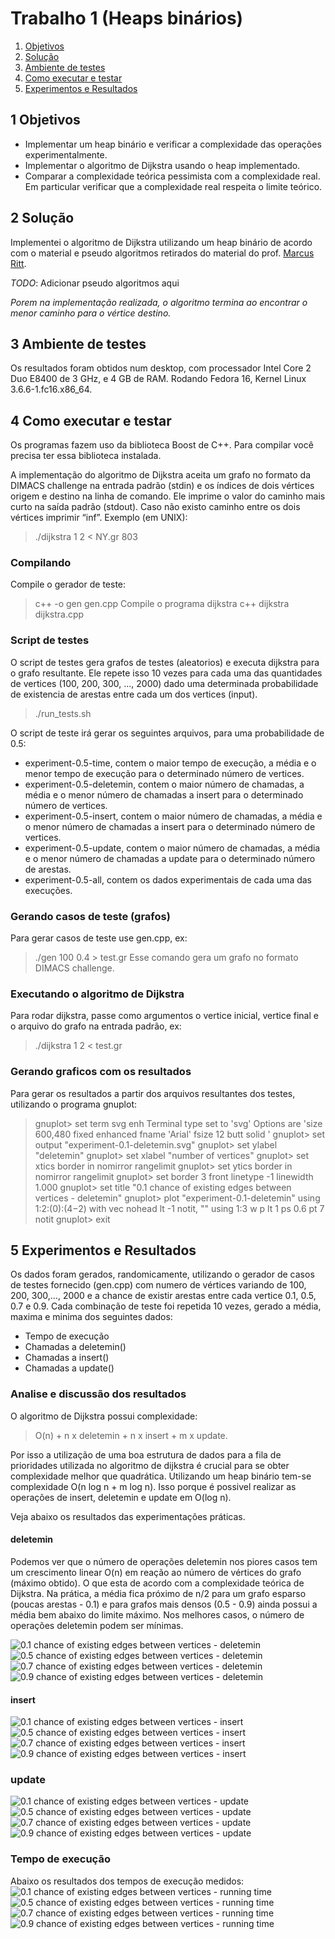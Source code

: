 Trabalho 1 (Heaps binários)
==========================

1. [Objetivos](#1-objetivos)
2. [Solução](#2-solução)
3. [Ambiente de testes](#3-ambiente-de-testes)
4. [Como executar e testar](#4-como-executar-e-testar)
5. [Experimentos e Resultados](#5-experimentos-e-resultados)

1 Objetivos
-----------
* Implementar um heap binário e verificar a complexidade das operações experimentalmente.
* Implementar o algoritmo de Dijkstra usando o heap implementado.
* Comparar a complexidade teórica pessimista com a complexidade real. Em particular verificar que a complexidade real respeita o limite teórico.

2 Solução
---------
Implementei o algoritmo de Dijkstra utilizando um heap binário de acordo com o material e pseudo algoritmos retirados do material do prof. [Marcus Ritt](http://www.inf.ufrgs.br/~mrpritt/doku.php?id=homepage "Marcus Riit").

*TODO*: Adicionar pseudo algoritmos aqui

*Porem na implementação realizada, o algoritmo termina ao encontrar o menor caminho para o vértice destino.*

3 Ambiente de testes
--------------------
Os resultados foram obtidos num desktop, com processador Intel Core 2 Duo E8400 de 3 GHz, e 4 GB de RAM. 
Rodando Fedora 16, Kernel Linux 3.6.6-1.fc16.x86\_64.

4 Como executar e testar
------------------------

Os programas fazem uso da biblioteca Boost de C++. Para compilar você precisa ter essa biblioteca instalada.

A implementação do algoritmo de Dijkstra aceita um grafo no formato da DIMACS challenge na entrada padrão (stdin) e os índices de dois vértices origem e destino na linha de comando. Ele imprime o valor do caminho mais curto na saída padrão (stdout). Caso não existo caminho entre os dois vértices imprimir “inf”. Exemplo (em UNIX):

  > ./dijkstra 1 2 < NY.gr
  > 803

### Compilando ###
Compile o gerador de teste:
  > c++ -o gen gen.cpp
Compile o programa dijkstra
  > c++ dijkstra dijkstra.cpp

### Script de testes ###
O script de testes gera grafos de testes (aleatorios) e executa dijkstra para o grafo resultante. Ele repete isso 10 vezes para cada uma das quantidades de vertices (100, 200, 300, ..., 2000) dado uma determinada probabilidade de existencia de arestas entre cada um dos vertices (input).

  > ./run\_tests.sh

O script de teste irá gerar os seguintes arquivos, para uma probabilidade de 0.5:
* experiment-0.5-time, contem o maior tempo de execução, a média e o menor tempo de execução para o determinado número de vertices.
* experiment-0.5-deletemin, contem o maior número de chamadas, a média e o menor número de chamadas a insert para o determinado número de vertices.
* experiment-0.5-insert, contem o maior número de chamadas, a média e o menor número de chamadas a insert para o determinado número de vertices. 
* experiment-0.5-update, contem o maior número de chamadas, a média e o menor número de chamadas a update para o determinado número de arestas. 
* experiment-0.5-all, contem os dados experimentais de cada uma das execuções.


### Gerando casos de teste (grafos) ###
Para gerar casos de teste use gen.cpp, ex:
  > ./gen 100 0.4 > test.gr 
Esse comando gera um grafo no formato DIMACS challenge.

### Executando o algoritmo de Dijkstra  ###
Para rodar dijkstra, passe como argumentos o vertice inicial, vertice final e o arquivo do grafo na entrada padrão, ex:
  > ./dijkstra 1 2 < test.gr

### Gerando graficos com os resultados ###
Para gerar os resultados a partir dos arquivos resultantes dos testes, utilizando o programa gnuplot:
> gnuplot> set term svg enh
> Terminal type set to 'svg'
> Options are 'size 600,480 fixed enhanced fname 'Arial'  fsize 12 butt solid '
> gnuplot> set output "experiment-0.1-deletemin.svg"
> gnuplot> set ylabel "deletemin"
> gnuplot> set xlabel "number of vertices"
> gnuplot> set xtics border in nomirror rangelimit
> gnuplot> set ytics border in nomirror rangelimit
> gnuplot> set border 3 front linetype -1 linewidth 1.000
> gnuplot> set title "0.1 chance of existing edges between vertices - deletemin"
> gnuplot> plot "experiment-0.1-deletemin" using 1:2:(0):($4-$2) with vec nohead lt -1 notit, "" using 1:3 w p lt 1 ps 0.6 pt 7 notit
> gnuplot> exit


5 Experimentos e Resultados
---------------------------
Os dados foram gerados, randomicamente, utilizando o gerador de casos de testes fornecido (gen.cpp) com numero de vértices variando de 100, 200, 300,..., 2000 e a chance de existir arestas entre cada vertice 0.1, 0.5, 0.7 e 0.9.
Cada combinação de teste foi repetida 10 vezes, gerado a média, maxima e minima dos seguintes dados:
* Tempo de execução
* Chamadas a deletemin()
* Chamadas a insert()
* Chamadas a update()

### Analise e discussão dos resultados ###
O algoritmo de Dijkstra possui complexidade:
  > O(n) + n x deletemin + n x insert + m x update. 

Por isso a utilização de uma boa estrutura de dados para a fila de prioridades utilizada no algoritmo de dijkstra é crucial para se obter complexidade melhor que quadrática. Utilizando um heap binário tem-se complexidade O(n log n + m log n). Isso porque é possivel realizar as operações de insert, deletemin e update em O(log n).

Veja abaixo os resultados das experimentações práticas.

#### deletemin ####
Podemos ver que o número de operações deletemin nos piores casos tem um crescimento linear O(n) em reação ao número de vértices do grafo (máximo obtido). O que esta de acordo com a complexidade teórica de Dijkstra. Na prática, a média fica próximo de n/2 para um grafo esparso (poucas arestas - 0.1) e para grafos mais densos (0.5 - 0.9) ainda possui a média bem abaixo do limite máximo. Nos melhores casos, o número de operações deletemin podem ser mínimas.

![0.1 chance of existing edges between vertices - deletemin](https://raw.github.com/guilhermeka/algoritmos-avancados-inf05504/master/heaps-binarios-trabalho-1/tests/10/experiment-0.1-deletemin.png)
![0.5 chance of existing edges between vertices - deletemin](https://raw.github.com/guilhermeka/algoritmos-avancados-inf05504/master/heaps-binarios-trabalho-1/tests/50/experiment-0.5-deletemin.png)
![0.7 chance of existing edges between vertices - deletemin](https://raw.github.com/guilhermeka/algoritmos-avancados-inf05504/master/heaps-binarios-trabalho-1/tests/70/experiment-0.7-deletemin.png)
![0.9 chance of existing edges between vertices - deletemin](https://raw.github.com/guilhermeka/algoritmos-avancados-inf05504/master/heaps-binarios-trabalho-1/tests/90/experiment-0.9-deletemin.png)

#### insert ####
![0.1 chance of existing edges between vertices - insert](https://raw.github.com/guilhermeka/algoritmos-avancados-inf05504/master/heaps-binarios-trabalho-1/tests/10/experiment-0.1-insert.png)
![0.5 chance of existing edges between vertices - insert](https://raw.github.com/guilhermeka/algoritmos-avancados-inf05504/master/heaps-binarios-trabalho-1/tests/50/experiment-0.5-insert.png)
![0.7 chance of existing edges between vertices - insert](https://raw.github.com/guilhermeka/algoritmos-avancados-inf05504/master/heaps-binarios-trabalho-1/tests/70/experiment-0.7-insert.png)
![0.9 chance of existing edges between vertices - insert](https://raw.github.com/guilhermeka/algoritmos-avancados-inf05504/master/heaps-binarios-trabalho-1/tests/90/experiment-0.9-insert.png)

### update ####
![0.1 chance of existing edges between vertices - update](https://raw.github.com/guilhermeka/algoritmos-avancados-inf05504/master/heaps-binarios-trabalho-1/tests/10/experiment-0.1-update.png)
![0.5 chance of existing edges between vertices - update](https://raw.github.com/guilhermeka/algoritmos-avancados-inf05504/master/heaps-binarios-trabalho-1/tests/50/experiment-0.5-update.png)
![0.7 chance of existing edges between vertices - update](https://raw.github.com/guilhermeka/algoritmos-avancados-inf05504/master/heaps-binarios-trabalho-1/tests/70/experiment-0.7-update.png)
![0.9 chance of existing edges between vertices - update](https://raw.github.com/guilhermeka/algoritmos-avancados-inf05504/master/heaps-binarios-trabalho-1/tests/90/experiment-0.9-update.png)

### Tempo de execução ###
Abaixo os resultados dos tempos de execução medidos:
![0.1 chance of existing edges between vertices - running time](https://raw.github.com/guilhermeka/algoritmos-avancados-inf05504/master/heaps-binarios-trabalho-1/tests/10/experiment-0.1-time.png)
![0.5 chance of existing edges between vertices - running time](https://raw.github.com/guilhermeka/algoritmos-avancados-inf05504/master/heaps-binarios-trabalho-1/tests/50/experiment-0.5-time.png)
![0.7 chance of existing edges between vertices - running time](https://raw.github.com/guilhermeka/algoritmos-avancados-inf05504/master/heaps-binarios-trabalho-1/tests/70/experiment-0.7-time.png)
![0.9 chance of existing edges between vertices - running time](https://raw.github.com/guilhermeka/algoritmos-avancados-inf05504/master/heaps-binarios-trabalho-1/tests/90/experiment-0.9-time.png)


